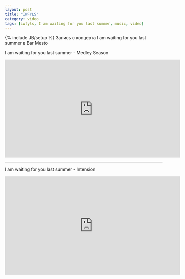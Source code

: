 ```yaml
---
layout: post
title: "IWFYLS"
category: video
tags: [iwfyls, I am waiting for you last summer, music, video]
---
```

{% include JB/setup %}
Запись с концерта I am waiting for you last summer в Bar Mesto
<br>

I am waiting for you last summer - Medley Season 

<iframe frameborder="0" width="560" height="315" src="https://www.youtube.com/embed/D94m_waTqCU">&nbsp;</iframe>

----------

I am waiting for you last summer - Intension 

<iframe frameborder="0" width="560" height="315" src="https://www.youtube.com/embed/nXAtjcHNzkA">&nbsp;</iframe>


	